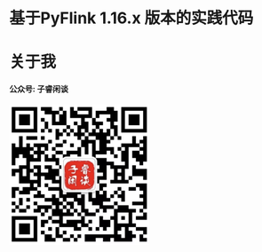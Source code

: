 # 基于PyFlink 1.16.x 版本的实践代码

# 关于我
#### 公众号: 子睿闲谈
<img src="./static/weixin.png" alt="公众号二维码" width="50%" height="50%" />
